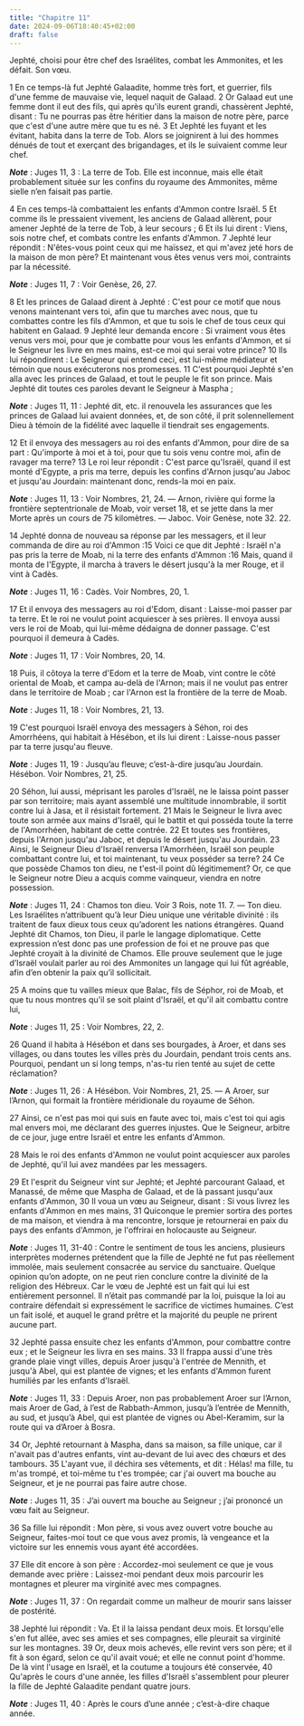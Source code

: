```yaml
---
title: "Chapitre 11"
date: 2024-09-06T18:40:45+02:00
draft: false
---
```



Jephté, choisi pour être chef des Israélites, combat les Ammonites, et les défait.
Son vœu.


1 En ce temps-là fut Jephté Galaadite, homme très fort, et guerrier, fils d'une femme de mauvaise vie, lequel naquit de Galaad. 2 Or Galaad eut une femme dont il eut des fils, qui après qu'ils eurent grandi, chassèrent Jephté, disant : Tu ne pourras pas être héritier dans la maison de notre père, parce que c'est d'une autre mère que tu es né. 3 Et Jephté les fuyant et les évitant, habita dans la terre de Tob. Alors se joignirent à lui des hommes dénués de tout et exerçant des brigandages, et ils le suivaient comme leur chef.

***Note*** :  Juges 11, 3 : La terre de Tob. Elle est inconnue, mais elle était probablement située sur les confins du royaume des Ammonites, même sielle n’en faisait pas partie.


4 En ces temps-là combattaient les enfants d'Ammon contre Israël. 5 Et comme ils le pressaient vivement, les anciens de Galaad allèrent, pour amener Jephté de la terre de Tob, à leur secours ; 6 Et ils lui dirent : Viens, sois notre chef, et combats contre les enfants d'Ammon. 7 Jephté leur répondit : N'êtes-vous point ceux qui me haïssez, et qui m'avez jeté hors de la maison de mon père? Et maintenant vous êtes venus vers moi, contraints par la nécessité.

***Note*** :  Juges 11, 7 : Voir Genèse, 26, 27.

8 Et les princes de Galaad dirent à Jephté : C'est pour ce motif que nous venons maintenant vers toi, afin que tu marches avec nous, que tu combattes contre les fils d'Ammon, et que tu sois le chef de tous ceux qui habitent en Galaad. 9 Jephté leur demanda encore : Si vraiment vous êtes venus vers moi, pour que je combatte pour vous les enfants d'Ammon, et si le Seigneur les livre en mes mains, est-ce moi qui serai votre prince? 10 Ils lui répondirent : Le Seigneur qui entend ceci, est lui-même médiateur et témoin que nous exécuterons nos promesses. 11 C'est pourquoi Jephté s'en alla avec les princes de Galaad, et tout le peuple le fit son prince. Mais Jephté dit toutes ces paroles devant le Seigneur à Maspha ;

***Note*** :  Juges 11, 11 : Jephté dit, etc. il renouvela les assurances que les princes de Galaad lui avaient données, et, de son côté, il prit solennellement Dieu à témoin de la fidélité avec laquelle il tiendrait ses engagements.


12 Et il envoya des messagers au roi des enfants d'Ammon, pour dire de sa part : Qu'importe à moi et à toi, pour que tu sois venu contre moi, afin de ravager ma terre? 13 Le roi leur répondit : C'est parce qu'Israël, quand il est monté d'Egypte, a pris ma terre, depuis les confins d'Arnon jusqu'au Jaboc et jusqu'au Jourdain: maintenant donc, rends-la moi en paix.

***Note*** :  Juges 11, 13 : Voir Nombres, 21, 24. ― Arnon, rivière qui forme la frontière septentrionale de Moab, voir verset 18, et se jette dans la mer Morte après un cours de 75 kilomètres. ― Jaboc. Voir Genèse, note 32. 22.


14 Jephté donna de nouveau sa réponse par les messagers, et il leur commanda de dire au roi d'Ammon :15 Voici ce que dit Jephté : Israël n'a pas pris la terre de Moab, ni la terre des enfants d'Ammon :16 Mais, quand il monta de l'Egypte, il marcha à travers le désert jusqu'à la mer Rouge, et il vint à Cadès.

***Note*** :  Juges 11, 16 : Cadès. Voir Nombres, 20, 1.

17 Et il envoya des messagers au roi d'Edom, disant : Laisse-moi passer par ta terre. Et le roi ne voulut point acquiescer à ses prières. Il envoya aussi vers le roi de Moab, qui lui-même dédaigna de donner passage. C'est pourquoi il demeura à Cadès.

***Note*** :  Juges 11, 17 : Voir Nombres, 20, 14.

18 Puis, il côtoya la terre d'Edom et la terre de Moab, vint contre le côté oriental de Moab, et campa au-delà de l'Arnon; mais il ne voulut pas entrer dans le territoire de Moab ; car l'Arnon est la frontière de la terre de Moab.

***Note*** :  Juges 11, 18 : Voir Nombres, 21, 13.

19 C'est pourquoi Israël envoya des messagers à Séhon, roi des Amorrhéens, qui habitait à Hésébon, et ils lui dirent : Laisse-nous passer par ta terre jusqu'au fleuve.

***Note*** :  Juges 11, 19 : Jusqu’au fleuve; c’est-à-dire jusqu’au Jourdain. Hésébon. Voir Nombres, 21, 25.

20 Séhon, lui aussi, méprisant les paroles d'Israël, ne le laissa point passer par son territoire; mais ayant assemblé une multitude innombrable, il sortit contre lui à Jasa, et il résistait fortement. 21 Mais le Seigneur le livra avec toute son armée aux mains d'Israël, qui le battit et qui posséda toute la terre de l'Amorrhéen, habitant de cette contrée. 22 Et toutes ses frontières, depuis l'Arnon jusqu'au Jaboc, et depuis le désert jusqu'au Jourdain. 23 Ainsi, le Seigneur Dieu d'Israël renversa l'Amorrhéen, Israël son peuple combattant contre lui, et toi maintenant, tu veux posséder sa terre? 24 Ce que possède Chamos ton dieu, ne t'est-il point dû légitimement? Or, ce que le Seigneur notre Dieu a acquis comme vainqueur, viendra en notre possession.

***Note*** :  Juges 11, 24 : Chamos ton dieu. Voir 3 Rois, note 11. 7. ― Ton dieu. Les Israélites n’attribuent qu’à leur Dieu unique une véritable divinité : ils traitent de faux dieux tous ceux qu’adorent les nations étrangères. Quand Jephté dit Chamos, ton Dieu, il parle le langage diplomatique. Cette expression n’est donc pas une profession de foi et ne prouve pas que Jephté croyait à la divinité de Chamos. Elle prouve seulement que le juge d’Israël voulait parler au roi des Ammonites un langage qui lui fût agréable, afin d’en obtenir la paix qu’il sollicitait.

25 A moins que tu vailles mieux que Balac, fils de Séphor, roi de Moab, et que tu nous montres qu'il se soit plaint d'Israël, et qu'il ait combattu contre lui,

***Note*** :  Juges 11, 25 : Voir Nombres, 22, 2.

26 Quand il habita à Hésébon et dans ses bourgades, à Aroer, et dans ses villages, ou dans toutes les villes près du Jourdain, pendant trois cents ans. Pourquoi, pendant un si long temps, n'as-tu rien tenté au sujet de cette réclamation?

***Note*** :  Juges 11, 26 : A Hésébon. Voir Nombres, 21, 25. ― A Aroer, sur l’Arnon, qui formait la frontière méridionale du royaume de Séhon.

27 Ainsi, ce n'est pas moi qui suis en faute avec toi, mais c'est toi qui agis mal envers moi, me déclarant des guerres injustes. Que le Seigneur, arbitre de ce jour, juge entre Israël et entre les enfants d'Ammon.


28 Mais le roi des enfants d'Ammon ne voulut point acquiescer aux paroles de Jephté, qu'il lui avez mandées par les messagers.


29 Et l'esprit du Seigneur vint sur Jephté; et Jephté parcourant Galaad, et Manassé, de même que Maspha de Galaad, et de là passant jusqu'aux enfants d'Ammon, 30 Il voua un vœu au Seigneur, disant : Si vous livrez les enfants d'Ammon en mes mains, 31 Quiconque le premier sortira des portes de ma maison, et viendra à ma rencontre, lorsque je retournerai en paix du pays des enfants d'Ammon, je l'offrirai en holocauste au Seigneur.

***Note*** :  Juges 11, 31-40 : Contre le sentiment de tous les anciens, plusieurs interprètes modernes prétendent que la fille de Jephté ne fut pas réellement immolée, mais seulement consacrée au service du sanctuaire. Quelque opinion qu’on adopte, on ne peut rien conclure contre la divinité de la religion des Hébreux. Car le vœu de Jephté est un fait qui lui est entièrement personnel. Il n’était pas commandé par la loi, puisque la loi au contraire défendait si expressément le sacrifice de victimes humaines. C’est un fait isolé, et auquel le grand prêtre et la majorité du peuple ne prirent aucune part.


32 Jephté passa ensuite chez les enfants d'Ammon, pour combattre contre eux ; et le Seigneur les livra en ses mains. 33 Il frappa aussi d'une très grande plaie vingt villes, depuis Aroer jusqu'à l'entrée de Mennith, et jusqu'à Abel, qui est plantée de vignes; et les enfants d'Ammon furent humiliés par les enfants d'Israël.

***Note*** :  Juges 11, 33 : Depuis Aroer, non pas probablement Aroer sur l’Arnon, mais Aroer de Gad, à l’est de Rabbath-Ammon, jusqu’à l’entrée de Mennith, au sud, et jusqu’à Abel, qui est plantée de vignes ou Abel-Keramim, sur la route qui va d’Aroer à Bosra.


34 Or, Jephté retournant à Maspha, dans sa maison, sa fille unique, car il n'avait pas d'autres enfants, vint au-devant de lui avec des chœurs et des tambours. 35 L'ayant vue, il déchira ses vêtements, et dit : Hélas! ma fille, tu m'as trompé, et toi-même tu t'es trompée; car j'ai ouvert ma bouche au Seigneur, et je ne pourrai pas faire autre chose.

***Note*** :  Juges 11, 35 : J’ai ouvert ma bouche au Seigneur ; j’ai prononcé un vœu fait au Seigneur.

36 Sa fille lui répondit : Mon père, si vous avez ouvert votre bouche au Seigneur, faites-moi tout ce que vous avez promis, là vengeance et la victoire sur les ennemis vous ayant été accordées.

37 Elle dit encore à son père : Accordez-moi seulement ce que je vous demande avec prière : Laissez-moi pendant deux mois parcourir les montagnes et pleurer ma virginité avec mes compagnes.

***Note*** :  Juges 11, 37 : On regardait comme un malheur de mourir sans laisser de postérité.

38 Jephté lui répondit : Va. Et il la laissa pendant deux mois. Et lorsqu'elle s'en fut allée, avec ses amies et ses compagnes, elle pleurait sa virginité sur les montagnes. 39 Or, deux mois achevés, elle revint vers son père; et il fit à son égard, selon ce qu'il avait voué; et elle ne connut point d'homme. De là vint l'usage en Israël, et la coutume a toujours été conservée, 40 Qu'après le cours d'une année, les filles d'Israël s'assemblent pour pleurer la fille de Jephté Galaadite pendant quatre jours.

***Note*** :  Juges 11, 40 : Après le cours d’une année ; c’est-à-dire chaque année.

